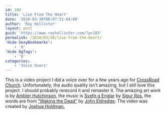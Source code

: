 ```yaml
---
id: 183
title: 'Live From The Heart'
date: '2010-03-30T00:07:51-04:00'
author: 'Ray Hollister'
layout: post
guid: 'https://www.rayhollister.com/?p=183'
permalink: /2010/03/30/live-from-the-heart/
'Hide SexyBookmarks':
    - '0'
'Hide OgTags':
    - '0'
categories:
    - 'Voice Overs'
---
```


This is a video project I did a voice over for a few years ago for [CrossRoad Church](http://www.crcumc.org). Unfortunately, the audio quality isn’t amazing, but I still love this project. I should probably rerecord it and remaster it. The amazing art work is by [Ambler Hutchinson](http://www.amblerhutchinson.com/), the music is [Svefn g Englar](http://www.sigur-ros.co.uk/band/disco/svefn.php) by [Sigur Ros](http://www.sigur-ros.co.uk), the words are from [“Waking the Dead”](http://www.ransomedheart.com/node/660 "Waking the Dead (Paperback)  | Ransomed Heart Ministries") by [John Eldredge](http://www.ransomedheart.com). The video was created by [Joshua Holdman.](http://www.linkedin.com/pub/josh-holdman/3/6b3/76a)

<object classid="clsid:d27cdb6e-ae6d-11cf-96b8-444553540000" codebase="http://download.macromedia.com/pub/shockwave/cabs/flash/swflash.cab#version=6,0,40,0" height="344" width="425"><param name="allowFullScreen" value="true"></param><param name="allowScriptAccess" value="always"></param><param name="src" value="http://www.youtube.com/v/dxl0FFf-TG0&color1=0xb1b1b1&color2=0xcfcfcf&hl=en_US&feature=player_embedded&fs=1"></param><param name="allowfullscreen" value="true"></param><param name="allowscriptaccess" value="always"></param></object>